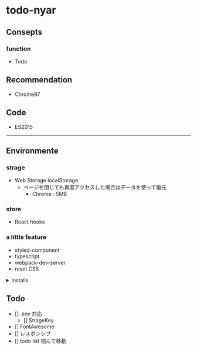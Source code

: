 # todo-nyar
<!-- https://nyar9646.github.io/todo-nyar/ -->

## Consepts
<!-- 直近で、__自分が何をしたらいいかわからない方向け__ の Todo 機能。 -->

### function
- Todo

## Recommendation
- Chrome97

## Code
- ES2015

---

## Environmente
### strage
- Web Storage localStorage
  - ページを閉じても再度アクセスした場合はデータを使って復元
    - Chrome : 5MB

### store
- React hooks

### a little feature
- styled-component
- typescript
- webpack-dev-server
- reset CSS

<details>
<summary>installs</summary>
- $ npx create-react-app todo-nyar
- $ yarn add nanoid
- $ yarn add styled-components
- $ yarn add webpack webpack-cli
- $ yarn add typescript
- $ yarn add ts-loader @types/react @types/react-dom
- $ yarn add webpack-dev-server
</details>

## Todo
- [] .env 対応
  - [] StrageKey
- [] FontAwesome
- [] レスポンシブ
- [] todo list 掴んで移動
